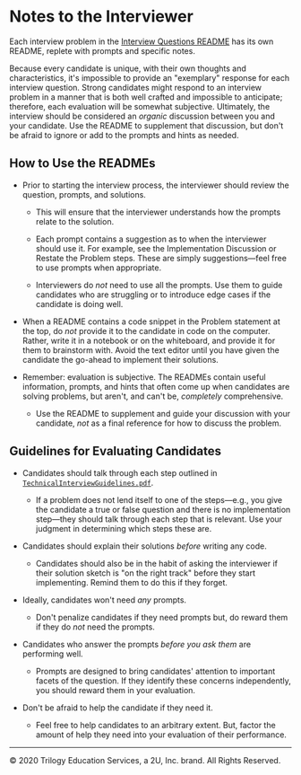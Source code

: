 # Notes to the Interviewer

Each interview problem in the [Interview Questions README](../README.md) has its own README, replete with prompts and specific notes.

Because every candidate is unique, with their own thoughts and characteristics, it's impossible to provide an "exemplary" response for each interview question. Strong candidates might respond to an interview problem in a manner that is both well crafted and impossible to anticipate; therefore, each evaluation will be somewhat subjective. Ultimately, the interview should be considered an _organic_ discussion between you and your candidate. Use the README to supplement that discussion, but don't be afraid to ignore or add to the prompts and hints as needed.

## How to Use the READMEs

* Prior to starting the interview process, the interviewer should review the question, prompts, and solutions.

  * This will ensure that the interviewer understands how the prompts relate to the solution.

  * Each prompt contains a suggestion as to when the interviewer should use it. For example, see the Implementation Discussion or Restate the Problem steps. These are simply suggestions—feel free to use prompts when appropriate.

  * Interviewers do _not_ need to use all the prompts. Use them to guide candidates who are struggling or to introduce edge cases if the candidate is doing well.

* When a README contains a code snippet in the Problem statement at the top, do _not_ provide it to the candidate in code on the computer. Rather, write it in a notebook or on the whiteboard, and provide it for them to brainstorm with. Avoid the text editor until you have given the candidate the go-ahead to implement their solutions.

* Remember: evaluation is subjective. The READMEs contain useful information, prompts, and hints that often come up when candidates are solving problems, but aren't, and can't be, _completely_ comprehensive.

  * Use the README to supplement and guide your discussion with your candidate, _not_ as a final reference for how to discuss the problem.

## Guidelines for Evaluating Candidates

* Candidates should talk through each step outlined in [`TechnicalInterviewGuidelines.pdf`](../01-Ins_Problem_solving_Guidlines/Solved/TechnicalInterviewGuidlines.pdf).

  * If a problem does not lend itself to one of the steps—e.g., you give the candidate a true or false question and there is no implementation step—they should talk through each step that is relevant. Use your judgment in determining which steps these are.

* Candidates should explain their solutions _before_ writing any code.

  * Candidates should also be in the habit of asking the interviewer if their solution sketch is "on the right track" before they start implementing. Remind them to do this if they forget.

* Ideally, candidates won't need _any_ prompts.

  * Don't penalize candidates if they need prompts but, do reward them if they do _not_ need the prompts.

* Candidates who answer the prompts _before you ask them_ are performing well.

  * Prompts are designed to bring candidates' attention to important facets of the question. If they identify these concerns independently, you should reward them in your evaluation.

* Don't be afraid to help the candidate if they need it.

  * Feel free to help candidates to an arbitrary extent. But, factor the amount of help they need into your evaluation of their performance.
  
---

© 2020 Trilogy Education Services, a 2U, Inc. brand. All Rights Reserved.

